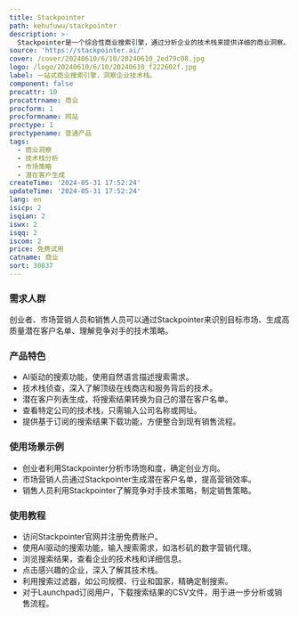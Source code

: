 ```yaml
---
title: Stackpointer
path: kehufuwu/stackpointer
description: >-
  Stackpointer是一个综合性商业搜索引擎，通过分析企业的技术栈来提供详细的商业洞察。用户可以通过关键词或特定技术来搜索企业，帮助创业者制定市场进入策略，识别市场饱和度，了解行业趋势，从而做出明智的商业决策。
source: 'https://stackpointer.ai/'
cover: /cover/20240610/6/10/20240610_2ed79c08.jpg
logo: /logo/20240610/6/10/20240610_f222602f.jpg
label: 一站式商业搜索引擎，洞察企业技术栈。
component: false
procattr: 10
procattrname: 商业
procform: 1
procformname: 网站
proctype: 1
proctypename: 普通产品
tags:
  - 商业洞察
  - 技术栈分析
  - 市场策略
  - 潜在客户生成
createTime: '2024-05-31 17:52:24'
updateTime: '2024-05-31 17:52:24'
lang: en
isicp: 2
isqian: 2
iswx: 2
isqq: 2
iscom: 2
price: 免费试用
catname: 商业
sort: 30837
---
```




### 需求人群
创业者、市场营销人员和销售人员可以通过Stackpointer来识别目标市场、生成高质量潜在客户名单、理解竞争对手的技术策略。

### 产品特色
* AI驱动的搜索功能，使用自然语言描述搜索需求。
* 技术栈侦查，深入了解顶级在线商店和服务背后的技术。
* 潜在客户列表生成，将搜索结果转换为自己的潜在客户名单。
* 查看特定公司的技术栈，只需输入公司名称或网址。
* 提供基于订阅的搜索结果下载功能，方便整合到现有销售流程。

### 使用场景示例
* 创业者利用Stackpointer分析市场饱和度，确定创业方向。
* 市场营销人员通过Stackpointer生成潜在客户名单，提高营销效率。
* 销售人员利用Stackpointer了解竞争对手技术策略，制定销售策略。

### 使用教程
* 访问Stackpointer官网并注册免费账户。
* 使用AI驱动的搜索功能，输入搜索需求，如洛杉矶的数字营销代理。
* 浏览搜索结果，查看企业的技术栈和详细信息。
* 点击感兴趣的企业，深入了解其技术栈。
* 利用搜索过滤器，如公司规模、行业和国家，精确定制搜索。
* 对于Launchpad订阅用户，下载搜索结果的CSV文件，用于进一步分析或销售流程。

  
